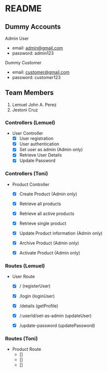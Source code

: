 # README

## Dummy Accounts
Admin User
- email: admin@gmail.com
- password: admin123

Dummy Customer
- email: customer@gmail.com
- password: customer123



## Team Members
1. Lemuel John A. Perez
2. Jestoni Cruz



### Controllers (Lemuel)
* User Controller
	- [x] User registration
	- [x] User authentication
	- [x] Set user as admin (Admin only)
	- [x] Retrieve User Details
	- [x] Update Password

### Controllers (Toni)
* Product Controller
	- [x] Create Product (Admin only)
	- [x] Retrieve all products
	- [x] Retrieve all active products
	- [x] Retrieve single product
	- [x] Update Product information (Admin only)
	- [x] Archive Product (Admin only)
	- [x] Activate Product (Admin only)



### Routes (Lemuel)
* User Route
	- [x] / (registerUser)
	- [x] /login (loginUser)
	- [x] /details (getProfile)
	- [x] /:userId/set-as-admin (updateUser)
	- [x] /update-password (updatePassword)


### Routes (Toni)
* Product Route
	- []
	- []
	- []